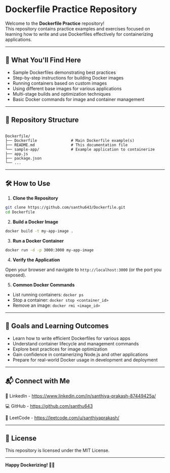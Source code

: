 # Dockerfile Practice Repository

Welcome to the **Dockerfile Practice** repository!  
This repository contains practice examples and exercises focused on learning how to write and use Dockerfiles effectively for containerizing applications.

---

## 🚀 What You'll Find Here

- Sample Dockerfiles demonstrating best practices  
- Step-by-step instructions for building Docker images  
- Running containers based on custom images  
- Using different base images for various applications  
- Multi-stage builds and optimization techniques  
- Basic Docker commands for image and container management  

---

## 📂 Repository Structure

```

Dockerfile/
├── Dockerfile               # Main Dockerfile example(s)
├── README.md                # This documentation file
└── sample-app/              # Example application to containerize
├── app.js
├── package.json
└── ...

````

---

## 🛠️ How to Use

1. **Clone the Repository**

```bash
git clone https://github.com/santhu643/Dockerfile.git
cd Dockerfile
````

2. **Build a Docker Image**

```bash
docker build -t my-app-image .
```

3. **Run a Docker Container**

```bash
docker run -d -p 3000:3000 my-app-image
```

4. **Verify the Application**

Open your browser and navigate to `http://localhost:3000` (or the port you exposed).

5. **Common Docker Commands**

* List running containers: `docker ps`
* Stop a container: `docker stop <container_id>`
* Remove an image: `docker rmi <image_id>`

---

## 🎯 Goals and Learning Outcomes

* Learn how to write efficient Dockerfiles for various apps
* Understand container lifecycle and management commands
* Explore best practices for image optimization
* Gain confidence in containerizing Node.js and other applications
* Prepare for real-world Docker usage in development and deployment

---

## 📬 Connect with Me
🔗 LinkedIn - https://www.linkedin.com/in/santhiya-prakash-87449425a/

💻 GitHub - https://github.com/santhu643

🧠 LeetCode - https://leetcode.com/u/santhiyaprakash/

---

## 📄 License

This repository is licensed under the MIT License.

---

**Happy Dockerizing! 🐳🚀**
